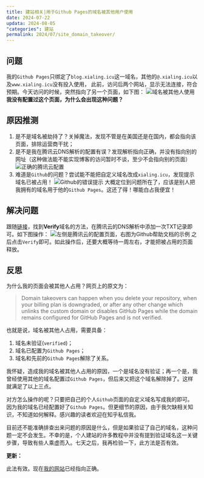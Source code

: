 ```yaml
---
title: 建站相关|用于Github Pages的域名被其他用户使用
date: 2024-07-22
updata: 2024-08-05
"categories": 建站
permalink: 2024/07/site_domain_takeover/
---
```


## 问题

我的`Github Pages`只绑定了`blog.xialing.icu`这一域名，其他的`@.xialing.icu`以及`www.xialing.icu`没有投入使用，
此前，访问后两个网站，显示无法连接，符合预期。今天访问的时候，突然指向了另一个页面，如下图：
![域名被其他人使用](https://static.xialing.icu/img/202407221744765.webp)
**我没有配置过这个页面，为什么会出现这种问题？**

## 原因推测

1. 是不是域名被劫持了？关掉魔法，发现不管是在美国还是在国内，都会指向该页面，排除运营商干扰；
2. 是不是我在腾讯云DNS解析的配置有误？发现解析指向正确，并没有指向别的网址（这种做法能不能实现博客的访问暂时不谈，至少不会指向别的页面）
![正确的腾讯云配置](https://static.xialing.icu/img/202407221748647.webp)
3. 难道是`Github`的问题？尝试能不能把自定义域名改成`xialing.icu`，发现提示域名已被占用！
![Github的错误提示](https://static.xialing.icu/img/202407221751433.webp)
大概定位到问题所在了，应该是别人把我拥有的域名用于他的`Github Pages`。这还了得！哪能白占我便宜！

## 解决问题

跟随[链接](https://docs.github.com/pages/configuring-a-custom-domain-for-your-github-pages-site/verifying-your-custom-domain-for-github-pages)，找到**Verify**域名的方法，在腾讯云的DNS解析中添加一次TXT记录即可。如下图操作：
![左侧是腾讯云的配置页面，右图为Github帮助文档的示例](https://static.xialing.icu/img/202407221806495.webp)
之后点击`Verify`即可。如此操作后，还要大概等待一周左右，才能把被占用的页面释放。

## 反思

为什么我的页面会被其他人占用？网页上的原文为：
>Domain takeovers can happen when you delete your repository, when your billing plan is downgraded, or after any other change which unlinks the custom domain or disables GitHub Pages while the domain remains configured for GitHub Pages and is not verified.

也就是说，域名被其他人占用，需要具备：

1. 域名未验证(`verified`)；
2. 域名已配置为`Github Pages`；
3. 域名和先前的`Github Pages`解除了关系。

我怀疑，造成我的域名被其他人占用的原因，一个是域名没有验证；再一个是，我曾经使用其他的域名配置过`Github Pages`，但后来又把这个域名解除掉了。这样就满足了以上三点。

对方怎么操作的呢？只要把自己的个人`Github`页面的自定义域名写成我的即可。因为我的域名已经配置好了`Github Pages`。但更细节的原因，由于我欠缺相关知识，不知道如何解释。感兴趣的读者欢迎在知乎私信我。

目前还不能准确排查出来问题的原因是什么，但是如果验证了自己的域名，这种问题一定不会发生。不幸的是，个人建站的许多教程中并没有提到验证域名这一关键步骤，导致有些人乘虚而入。七天之后，我再检验一下，此方法是否有效。

**更新：**

此法有效。现在[我的网站](https://xialing.icu)已经指向正确。